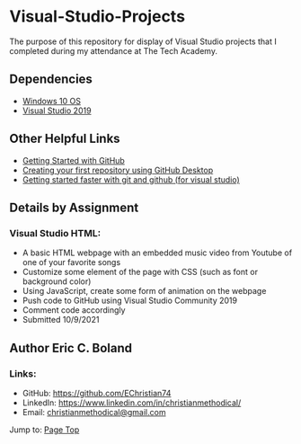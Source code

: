 # Visual-Studio-Projects

The purpose of this repository for display of Visual Studio projects that I completed during my attendance at The Tech Academy.


## Dependencies

* [Windows 10 OS](https://www.microsoft.com/en-us/software-download/)
* [Visual Studio 2019](https://visualstudio.microsoft.com/downloads/)


## Other Helpful Links

* [Getting Started with GitHub](https://docs.github.com/en/desktop/installing-and-configuring-github-desktop/overview/getting-started-with-github-desktop)
* [Creating your first repository using GitHub Desktop](https://docs.github.com/en/desktop/installing-and-configuring-github-desktop/overview/creating-your-first-repository-using-github-desktop)
* [Getting started faster with git and github (for visual studio)](https://www.youtube.com/watch?v=9ITVx4VvkcI)


## Details by Assignment

### Visual Studio HTML:

* A basic HTML webpage with an embedded music video from Youtube of one of your favorite songs
* Customize some element of the page with CSS (such as font or background color)
* Using JavaScript, create some form of animation on the webpage
* Push code to GitHub using Visual Studio Community 2019
* Comment code accordingly
* Submitted 10/9/2021


## Author Eric C. Boland

### Links:

* GitHub: <https://github.com/EChristian74>
* LinkedIn: <https://www.linkedin.com/in/christianmethodical/>
* Email: <christianmethodical@gmail.com>

Jump to: [Page Top](#visual-studio-projects)
